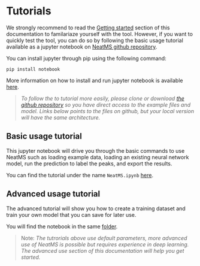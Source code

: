 # Tutorials

We strongly recommend to read the [Getting started](getting-started.md) section of this documentation to familariaze yourself with the tool. However, if you want to quickly test the tool, you can do so by following the basic usage tutorial available as a jupyter notebook on [NeatMS github repository](https://github.com/bihealth/NeatMS). 

You can install jupyter through pip using the following command:

```
pip install notebook
```

More information on how to install and run jupyter notebook is available [here](https://jupyter.org/install).

> *To follow the to tutorial more easily, please clone or download [the github repository](https://github.com/bihealth/NeatMS) so you have direct access to the example files and model. Links below points to the files on github, but your local version will have the same architecture.*

## Basic usage tutorial

This jupyter notebook will drive you through the basic commands to use NeatMS such as loading example data, loading an existing neural network model, run the prediction to label the peaks, and export the results.

You can find the tutorial under the name `NeatMS.ipynb` [here](https://github.com/bihealth/NeatMS/tree/master/notebook/tutorial).

## Advanced usage tutorial

The advanced tutorial will show you how to create a training dataset and train your own model that you can save for later use.

You will find the notebook in the same [folder](https://github.com/bihealth/NeatMS/tree/master/notebook/tutorial).

> Note: *The tutrorials above use default parameters, more advanced use of NeatMS is possible but requires experience in deep learning. The advanced use section of this documentation will help you get started.*